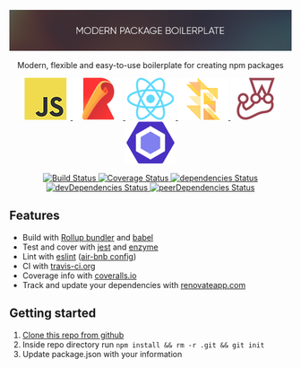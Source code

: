 <p align="center">
   <img src="/internals/img/header.png" alt="Header">
</p>
<p align="center">
  Modern, flexible and easy-to-use boilerplate for creating npm packages
</p>
<p align="center">
  <a href="https://babeljs.io/">
    <img src="/internals/img/js.png" alt="Babel">
  </a>
  <a href="https://rollupjs.org/">
    <img src="/internals/img/rollup.png" alt="Rollup">
  </a>
  <a href="https://reactjs.org/">
    <img src="/internals/img/react.png" alt="React">
  </a>
  <a href="https://flow.org">
    <img src="/internals/img/flow.png" alt="FlowJS">
  </a>
  <a href="https://facebook.github.io/jest/">
    <img src="/internals/img/jest.png" alt="Jest">
  </a>
  <a href="https://eslint.org/">
    <img src="/internals/img/eslint.png" alt="ESLint">
  </a>
</p>

<p align="center">
  <a href="https://travis-ci.org/eunikitin/modern-package-boilerplate">
    <img src="https://travis-ci.org/eunikitin/modern-package-boilerplate.svg?branch=master" alt="Build Status">
  </a>
  <a href="https://coveralls.io/github/eunikitin/modern-package-boilerplate?branch=master">
    <img src="https://coveralls.io/repos/github/eunikitin/modern-package-boilerplate/badge.svg?branch=master" alt="Coverage Status">
  </a>
  <a href="https://david-dm.org/eunikitin/modern-package-boilerplate">
    <img src="https://david-dm.org/eunikitin/modern-package-boilerplate/status.svg" alt="dependencies Status">
  </a>
  <a href="https://david-dm.org/eunikitin/modern-package-boilerplate?type=dev">
    <img src="https://david-dm.org/eunikitin/modern-package-boilerplate/dev-status.svg" alt="devDependencies Status">
  </a>
  <a href="https://david-dm.org/eunikitin/modern-package-boilerplate?type=peer">
    <img src="https://david-dm.org/eunikitin/modern-package-boilerplate/peer-status.svg" alt="peerDependencies Status">
  </a>
</p>

## Features
* Build with [Rollup bundler](https://github.com/rollup/rollup) and [babel](https://babeljs.io/)
* Test and cover with [jest](https://mochajs.org/) and [enzyme](http://chaijs.com/)
* Lint with [eslint](http://eslint.org/) ([air-bnb config](https://github.com/airbnb/javascript))
* CI with [travis-ci.org](https://travis-ci.org/)
* Coverage info with [coveralls.io](https://coveralls.io)
* Track and update your dependencies with [renovateapp.com](https://renovateapp.com/)

## Getting started
1. [Clone this repo from github](https://github.com/eunikitin/modern-package-boilerplate)
2. Inside repo directory run `npm install && rm -r .git && git init`
2. Update package.json with your information

